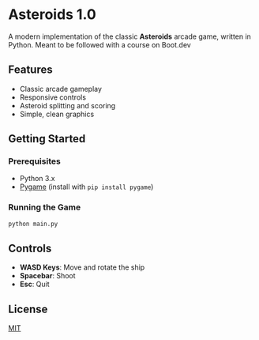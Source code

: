 # Asteroids 1.0

A modern implementation of the classic **Asteroids** arcade game, written in Python. Meant to be followed with a course on Boot.dev

## Features

- Classic arcade gameplay
- Responsive controls
- Asteroid splitting and scoring
- Simple, clean graphics

## Getting Started

### Prerequisites

- Python 3.x
- [Pygame](https://www.pygame.org/) (install with `pip install pygame`)

### Running the Game

```bash
python main.py
```

## Controls

- **WASD Keys**: Move and rotate the ship
- **Spacebar**: Shoot
- **Esc**: Quit

## License

[MIT](LICENSE)